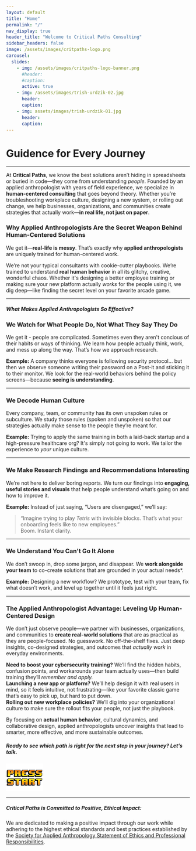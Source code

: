 ```yaml
---
layout: default
title: "Home"
permalink: "/"
nav_display: true
header_title: "Welcome to Critical Paths Consulting"
sidebar_headers: false
image: /assets/images/critpaths-logo.png
carousel:
  slides:
    - img: /assets/images/critpaths-logo-banner.png
      #header: 
      #caption: 
      active: true 
    - img: /assets/images/trish-urdzik-02.jpg
      header:  
      caption: 
    - img: assets/images/trish-urdzik-01.jpg
      header: 
      caption: 
---
```



<h1 class="text-center ignore-header">Guidence for Every Journey</h1>

---

At **Critical Paths**, we know the best solutions aren’t hiding in spreadsheets or buried in code—they come from understanding *people*. Founded by an applied anthropologist with years of field experience, we specialize in **human-centered consulting** that goes beyond theory. Whether you’re troubleshooting workplace culture, designing a new system, or rolling out change, we help businesses, organizations, and communities create strategies that actually work—**in real life, not just on paper**. 

### **Why Applied Anthropologists Are the Secret Weapon Behind Human-Centered Solutions**  

We get it—**real-life is messy**. That’s exactly why **applied anthropologists** are uniquely trained for human-centered work.

We’re not your typical consultants with cookie-cutter playbooks. We’re trained to understand **real human behavior** in all its glitchy, creative, wonderful chaos. Whether it's designing a better employee training or making sure your new platform actually *works* for the people using it, we dig deep—like finding the secret level on your favorite arcade game.

---

##### What Makes Applied Anthropologists So Effective?

### **We Watch for What People Do, Not What They Say They Do**  

We get it - people are complicated. Sometimes even they aren't concious of their habits or ways of thinking. We learn how people actually think, work, and mess up along the way. That’s how we approach research.  

**Example:** A company thinks everyone is following security protocol… but then we observe someone writing their password on a Post-it and sticking it to their monitor. We look for the real-world behaviors behind the policy screens—because **seeing is understanding**.  

---

### **We Decode Human Culture**  

Every company, team, or community has its own unspoken rules or subculture. We study those rules (spoken and unspoken) so that our strategies actually make sense to the people they’re meant for.  

**Example:** Trying to apply the same training in both a laid-back startup and a high-pressure healthcare org? It's simply not going to work. We tailor the experience to *your* unique culture.  

---

### **We Make Research Findings and Recommendations Interesting**  
We’re not here to deliver boring reports. We turn our findings into **engaging, useful stories and visuals** that help people understand what’s going on and how to improve it.  

**Example:** Instead of just saying, “Users are disengaged,” we’ll say:  
> “Imagine trying to play *Tetris* with invisible blocks. That’s what your onboarding feels like to new employees.”  
Boom. Instant clarity.  

---

### **We Understand You Can't Go It Alone**  
We don’t swoop in, drop some jargon, and disappear. We **work alongside your team** to co-create solutions that are grounded in your actual needs*.  

**Example:** Designing a new workflow? We prototype, test with your team, fix what doesn’t work, and level up together until it feels just right.  

---

### **The Applied Anthropologist Advantage: Leveling Up Human-Centered Design**

We don’t just observe people—we partner with businesses, organizations, and communities to **create real-world solutions** that are as practical as they are people-focused. No guesswork. No off-the-shelf fixes. Just deep insights, co-designed strategies, and outcomes that *actually work* in everyday environments.

**Need to boost your cybersecurity training?** We’ll find the hidden habits, confusion points, and workarounds your team actually uses—then build training they’ll *remember and apply.*  
**Launching a new app or platform?** We’ll help design it with real users in mind, so it feels intuitive, not frustrating—like your favorite classic game that’s easy to pick up, but hard to put down.  
**Rolling out new workplace policies?** We’ll dig into your organizational culture to make sure the rollout fits your people, not just the playbook.

By focusing on **actual human behavior**, cultural dynamics, and collaborative design, applied anthropologists uncover insights that lead to smarter, more effective, and more sustainable outcomes.

##### Ready to see which path is right for the next step in your journey? Let’s talk.

<div class="d-grid gap-2 col-6 mx-auto">
<a class="btn btn-warning" href="{{ '/contact/#lets-make-it-happen' | relative_link }}" target="_blank">
  <img style="max-width:20%;" src="/assets/images/moving_images/press start button.gif" class="img relative" /> 
</a>
</div>

---

##### **Critical Paths is Committed to Positive, Ethical Impact**: 

We are dedicated to making a positive impact through our work while adhering to the highest ethical standards and best practices established by the [Society for Applied Anthropology Statement of Ethics and Professional Responsibilities](https://www.appliedanthro.org/annual-meeting/meeting-information/statement-ethics).

